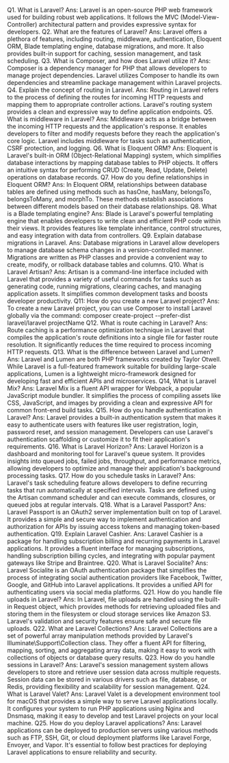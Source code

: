 
Q1. What is Laravel?
Ans: Laravel is an open-source PHP web framework used for building robust web applications. It follows the MVC (Model-View-Controller) architectural pattern and provides expressive syntax for developers.
Q2. What are the features of Laravel?
Ans: Laravel offers a plethora of features, including routing, middleware, authentication, Eloquent ORM, Blade templating engine, database migrations, and more. It also provides built-in support for caching, session management, and task scheduling.
Q3. What is Composer, and how does Laravel utilize it?
Ans: Composer is a dependency manager for PHP that allows developers to manage project dependencies. Laravel utilizes Composer to handle its own dependencies and streamline package management within Laravel projects.
Q4. Explain the concept of routing in Laravel.
Ans: Routing in Laravel refers to the process of defining the routes for incoming HTTP requests and mapping them to appropriate controller actions. Laravel's routing system provides a clean and expressive way to define application endpoints.
Q5. What is middleware in Laravel?
Ans: Middleware acts as a bridge between the incoming HTTP requests and the application's response. It enables developers to filter and modify requests before they reach the application's core logic. Laravel includes middleware for tasks such as authentication, CSRF protection, and logging.
Q6. What is Eloquent ORM?
Ans: Eloquent is Laravel's built-in ORM (Object-Relational Mapping) system, which simplifies database interactions by mapping database tables to PHP objects. It offers an intuitive syntax for performing CRUD (Create, Read, Update, Delete) operations on database records.
Q7. How do you define relationships in Eloquent ORM?
Ans: In Eloquent ORM, relationships between database tables are defined using methods such as hasOne, hasMany, belongsTo, belongsToMany, and morphTo. These methods establish associations between different models based on their database relationships.
Q8. What is a Blade templating engine?
Ans: Blade is Laravel's powerful templating engine that enables developers to write clean and efficient PHP code within their views. It provides features like template inheritance, control structures, and easy integration with data from controllers.
Q9. Explain database migrations in Laravel.
Ans: Database migrations in Laravel allow developers to manage database schema changes in a version-controlled manner. Migrations are written as PHP classes and provide a convenient way to create, modify, or rollback database tables and columns.
Q10. What is Laravel Artisan?
Ans: Artisan is a command-line interface included with Laravel that provides a variety of useful commands for tasks such as generating code, running migrations, clearing caches, and managing application assets. It simplifies common development tasks and boosts developer productivity.
Q11: How do you create a new Laravel project?
Ans: To create a new Laravel project, you can use Composer to install Laravel globally via the command: composer create-project --prefer-dist laravel/laravel projectName
Q12. What is route caching in Laravel?
Ans: Route caching is a performance optimization technique in Laravel that compiles the application's route definitions into a single file for faster route resolution. It significantly reduces the time required to process incoming HTTP requests.
Q13. What is the difference between Laravel and Lumen?
Ans: Laravel and Lumen are both PHP frameworks created by Taylor Otwell. While Laravel is a full-featured framework suitable for building large-scale applications, Lumen is a lightweight micro-framework designed for developing fast and efficient APIs and microservices.
Q14, What is Laravel Mix?
Ans: Laravel Mix is a fluent API wrapper for Webpack, a popular JavaScript module bundler. It simplifies the process of compiling assets like CSS, JavaScript, and images by providing a clean and expressive API for common front-end build tasks.
Q15. How do you handle authentication in Laravel?
Ans: Laravel provides a built-in authentication system that makes it easy to authenticate users with features like user registration, login, password reset, and session management. Developers can use Laravel's authentication scaffolding or customize it to fit their application's requirements.
Q16. What is Laravel Horizon?
Ans: Laravel Horizon is a dashboard and monitoring tool for Laravel's queue system. It provides insights into queued jobs, failed jobs, throughput, and performance metrics, allowing developers to optimize and manage their application's background processing tasks.
Q17. How do you schedule tasks in Laravel?
Ans: Laravel's task scheduling feature allows developers to define recurring tasks that run automatically at specified intervals. Tasks are defined using the Artisan command scheduler and can execute commands, closures, or queued jobs at regular intervals.
Q18. What is a Laravel Passport?
Ans: Laravel Passport is an OAuth2 server implementation built on top of Laravel. It provides a simple and secure way to implement authentication and authorization for APIs by issuing access tokens and managing token-based authentication.
Q19. Explain Laravel Cashier.
Ans: Laravel Cashier is a package for handling subscription billing and recurring payments in Laravel applications. It provides a fluent interface for managing subscriptions, handling subscription billing cycles, and integrating with popular payment gateways like Stripe and Braintree.
Q20. What is Laravel Socialite?
Ans: Laravel Socialite is an OAuth authentication package that simplifies the process of integrating social authentication providers like Facebook, Twitter, Google, and GitHub into Laravel applications. It provides a unified API for authenticating users via social media platforms.
Q21. How do you handle file uploads in Laravel?
Ans: In Laravel, file uploads are handled using the built-in Request object, which provides methods for retrieving uploaded files and storing them in the filesystem or cloud storage services like Amazon S3. Laravel's validation and security features ensure safe and secure file uploads.
Q22. What are Laravel Collections?
Ans: Laravel Collections are a set of powerful array manipulation methods provided by Laravel's Illuminate\Support\Collection class. They offer a fluent API for filtering, mapping, sorting, and aggregating array data, making it easy to work with collections of objects or database query results.
Q23. How do you handle sessions in Laravel?
Ans: Laravel's session management system allows developers to store and retrieve user session data across multiple requests. Session data can be stored in various drivers such as file, database, or Redis, providing flexibility and scalability for session management.
Q24. What is Laravel Valet?
Ans: Laravel Valet is a development environment tool for macOS that provides a simple way to serve Laravel applications locally. It configures your system to run PHP applications using Nginx and Dnsmasq, making it easy to develop and test Laravel projects on your local machine.
Q25. How do you deploy Laravel applications?
Ans: Laravel applications can be deployed to production servers using various methods such as FTP, SSH, Git, or cloud deployment platforms like Laravel Forge, Envoyer, and Vapor. It's essential to follow best practices for deploying Laravel applications to ensure reliability and security.